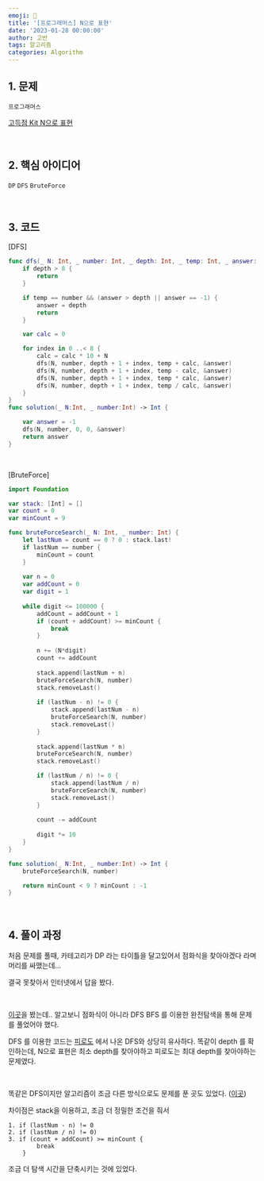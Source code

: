```yaml
---
emoji: 🧶
title: '[프로그래머스] N으로 표현'
date: '2023-01-28 00:00:00'
author: 고반
tags: 알고리즘
categories: Algorithm
---
```


## 1. 문제

`프로그래머스`

[고득점 Kit N으로 표현](https://school.programmers.co.kr/learn/courses/30/lessons/42895)


<br/>

## 2. 핵심 아이디어

`DP` `DFS` `BruteForce`

<br/>

## 3. 코드

[DFS]
```swift
func dfs(_ N: Int, _ number: Int, _ depth: Int, _ temp: Int, _ answer: inout Int)  {
    if depth > 8 {
        return
    }

    if temp == number && (answer > depth || answer == -1) {
        answer = depth
        return
    }

    var calc = 0

    for index in 0 ..< 8 {
        calc = calc * 10 + N
        dfs(N, number, depth + 1 + index, temp + calc, &answer)
        dfs(N, number, depth + 1 + index, temp - calc, &answer)
        dfs(N, number, depth + 1 + index, temp * calc, &answer)
        dfs(N, number, depth + 1 + index, temp / calc, &answer)
    }
}
func solution(_ N:Int, _ number:Int) -> Int {

    var answer = -1
    dfs(N, number, 0, 0, &answer)
    return answer
}
```

<br/>

[BruteForce]
```swift
import Foundation

var stack: [Int] = []
var count = 0
var minCount = 9

func bruteForceSearch(_ N: Int, _ number: Int) {
    let lastNum = count == 0 ? 0 : stack.last!
    if lastNum == number {
        minCount = count
    }
    
    var n = 0
    var addCount = 0
    var digit = 1
    
    while digit <= 100000 {
        addCount = addCount + 1
        if (count + addCount) >= minCount {
            break
        }
        
        n += (N*digit)
        count += addCount
        
        stack.append(lastNum + n)
        bruteForceSearch(N, number)
        stack.removeLast()
        
        if (lastNum - n) != 0 {
            stack.append(lastNum - n)
            bruteForceSearch(N, number)
            stack.removeLast()
        }
        
        stack.append(lastNum * n)
        bruteForceSearch(N, number)
        stack.removeLast()

        if (lastNum / n) != 0 {
            stack.append(lastNum / n)
            bruteForceSearch(N, number)
            stack.removeLast()
        }
        
        count -= addCount
        
        digit *= 10
    }
}

func solution(_ N:Int, _ number:Int) -> Int {
    bruteForceSearch(N, number)

    return minCount < 9 ? minCount : -1
}
```

<br/>

## 4. 풀이 과정

처음 문제를 풀때, 카테고리가 DP 라는 타이틀을 달고있어서 점화식을 찾아야겠다 라며 머리를 싸맸는데...

결국 못찾아서 인터넷에서 답을 봤다.

<br/>

[이곳](https://apple-apeach.tistory.com/70)을 봤는데.. 알고보니 점화식이 아니라 DFS BFS 를 이용한 완전탐색을 통해 문제를 풀었어야 했다.

DFS 를 이용한 코드는 [피로도](https://gobanest.com/algorithm/programmers/피로도/) 에서 나온 DFS와 상당히 유사하다. 똑같이 depth 를 확인하는데, N으로 표현은 최소 depth를 찾아야하고 피로도는 최대 depth를 찾아야하는 문제였다.

<br/>

똑같은 DFS이지만 알고리즘이 조금 다른 방식으로도 문제를 푼 곳도 있었다. ([이곳](https://boycoding.tistory.com/227))

차이점은 stack을 이용하고, 조금 더 정밀한 조건을 줘서 

    1. if (lastNum - n) != 0
    2. if (lastNum / n) != 0)
    3. if (count + addCount) >= minCount {
            break
        }

조금 더 탐색 시간을 단축시키는 것에 있었다.

<br/>


```toc

```
